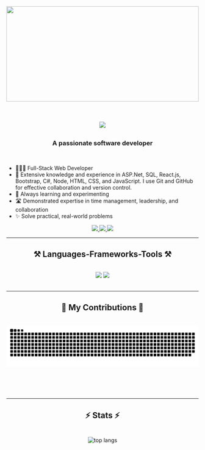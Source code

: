   <img src="https://general-pusher-cms.s3.amazonaws.com/blog/netreact_ce7fbdc765.jpg" width="100%" height="250px" />

<h1 align="center">
    <img src="https://readme-typing-svg.herokuapp.com/?font=Righteous&size=35&center=true&vCenter=true&width=500&height=70&duration=4000&lines=Hi+There!+👋;+I'm+Syeda+Anam+Zahra!;" />
</h1>

<h3 align="center">A passionate software developer</h3>

<br/>

- 👨🏻‍💻 Full-Stack Web Developer
- 🧠 Extensive knowledge and experience in ASP.Net, SQL, React.js, Bootstrap, C#, Node, HTML, CSS, and JavaScript. I use Git and GitHub for effective collaboration and version control.
- 🤔 Always learning and experimenting
- 🛣️ Demonstrated expertise in time management, leadership, and collaboration
- ✨ Solve practical, real-world problems
 
<div align="center"> 
  <a href="mailto:zahraanam55555@gmail.com" target="_blank">
    <img src="https://img.shields.io/badge/Gmail-333333?style=for-the-badge&logo=gmail&logoColor=red" />
  </a>
  <a href="https://www.linkedin.com/in/syeda-anam-zahra/" target="_blank">
    <img src="https://img.shields.io/badge/LinkedIn-0077B5?style=for-the-badge&logo=linkedin&logoColor=white" target="_blank" />
  </a>
  <a href="https://zahraanam786.github.io/Syeda-Anam-Zahra-Portfolio/" target="_blank">
     <img src="https://img.shields.io/badge/Portfolio-FF5722?style=for-the-badge&logo=todoist&logoColor=white" target="_blank" /> <!-- sqlite, safari, google-chrome are other good icon options -->
  </a>
</div>

 <hr/>
 
<h2 align="center">⚒️ Languages-Frameworks-Tools ⚒️</h2>
<br/>
<div align="center">
    <img src="https://skillicons.dev/icons?i=dotnet,cs,react,jquery,bootstrap,html,css,github,git" />
    <img src="https://skillicons.dev/icons?i=nodejs,javascript,express,firebase,mongodb,c,java,mysql,vscode,visualstudio" /><br>
</div>

<br/>
<hr/>

<div align="center">
  <h2>🐍 My Contributions 🐍</h2>
  <br>
  <img alt="snake eating my contributions" src="https://raw.githubusercontent.com/salesp07/salesp07/output/github-contribution-grid-snake.svg" />
  
  <br/><br/><br/>
</div>

<hr/>

<h2 align="center">⚡ Stats ⚡</h2>
<br>
<div align=center>

  <img width=325 align="center" src="https://github-readme-stats-salesp07.vercel.app/api/top-langs/?username=salesp07&hide=HTML&langs_count=8&layout=compact&theme=react&border_radius=10&size_weight=0.5&count_weight=0.5&exclude_repo=github-readme-stats" alt="top langs" />
</div>

<br/><br/>


